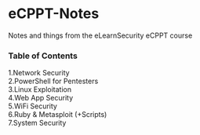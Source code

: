 # eCPPT-Notes
Notes and things from the eLearnSecurity eCPPT course

### Table of Contents
1.Network Security  
2.PowerShell for Pentesters  
3.Linux Exploitation  
4.Web App Security  
5.WiFi Security  
6.Ruby & Metasploit (+Scripts)  
7.System Security  
